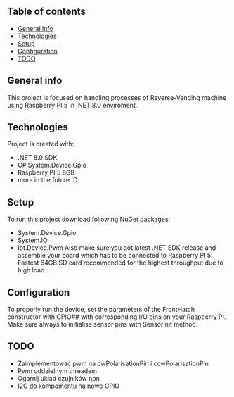 ## Table of contents 
* [General info](#general-info)
* [Technologies](#technologies)
* [Setup](#setup)
* [Configuration](#configuration)
* [TODO](#TODO)

## General info
This project is focused on handling processes of Reverse-Vending machine using Raspberry PI 5 in .NET 8.0 enviroment.

## Technologies
Project is created with:
* .NET 8.0 SDK 
* C# System.Device.Gpio
* Raspberry PI 5 8GB
* more in the future :D

## Setup
To run this project download following NuGet packages:
* System.Device.Gpio
* System.IO
* Iot.Device.Pwm
Also make sure you got latest .NET SDK release and assemble your board which has to be connected to Raspberry PI 5. Fastest 64GB SD card recommended for the highest throughput due to high load. 
 
## Configuration
To properly run the device, set the parameters of the FrontHatch constructor with GPIO## with corresponding I/O pins on your Raspberry PI. Make sure always to initialise sensor pins with SensorInit method.

## TODO
* Zaimplementować pwm na cwPolarisationPin i ccwPolarisationPin
* Pwm oddzielnym threadem
* Ogarnij układ czujników npn
* I2C do kompomentu na nowe GPIO